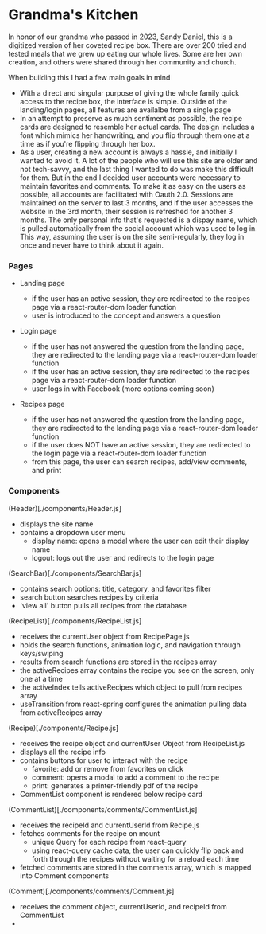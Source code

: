 # Grandma's Kitchen

In honor of our grandma who passed in 2023, Sandy Daniel, this is a digitized version of her coveted recipe box. There are over 200 tried and tested meals that we grew up eating our whole lives. Some are her own creation, and others were shared through her community and church. 

When building this I had a few main goals in mind
- With a direct and singular purpose of giving the whole family quick access to the recipe box, the interface is simple. Outside of the landing/login pages, all features are availalbe from a single page
- In an attempt to preserve as much sentiment as possible, the recipe cards are designed to resemble her actual cards. The design includes a font which mimics her handwriting, and you flip through them one at a time as if you're flipping through her box.
- As a user, creating a new account is always a hassle, and initially I wanted to avoid it. A lot of the people who will use this site are older and not tech-savvy, and the last thing I wanted to do was make this difficult for them. But in the end I decided user accounts were necessary to maintain favorites and comments. To make it as easy on the users as possible, all accounts are facilitated with Oauth 2.0. Sessions are maintained on the server to last 3 months, and if the user accesses the website in the 3rd month, their session is refreshed for another 3 months. The only personal info that's requested is a dispay name, which is pulled automatically from the social account which was used to log in. This way, assuming the user is on the site semi-regularly, they log in once and never have to think about it again.

### Pages
- Landing page
    - if the user has an active session, they are redirected to the recipes page via a react-router-dom loader function
    - user is introduced to the concept and answers a question

- Login page
    - if the user has not answered the question from the landing page, they are redirected to the landing page via a react-router-dom loader function
    - if the user has an active session, they are redirected to the recipes page via a react-router-dom loader function
    -  user logs in with Facebook (more options coming soon)


- Recipes page
    - if the user has not answered the question from the landing page, they are redirected to the landing page via a react-router-dom loader function
    - if the user does NOT have an active session, they are redirected to the login page via a react-router-dom loader function
    - from this page, the user can search recipes, add/view comments, and print


### Components

(Header)[./components/Header.js]
- displays the site name
- contains a dropdown user menu
    - display name: opens a modal where the user can edit their display name
    - logout: logs out the user and redirects to the login page

(SearchBar)[./components/SearchBar.js]
- contains search options: title, category, and favorites filter
- search button searches recipes by criteria
- 'view all' button pulls all recipes from the database

(RecipeList)[./components/RecipeList.js]
- receives the currentUser object from RecipePage.js
- holds the search functions, animation logic, and navigation through keys/swiping
- results from search functions are stored in the recipes array
- the activeRecipes array contains the recipe you see on the screen, only one at a time
- the activeIndex tells activeRecipes which object to pull from recipes array
- useTransition from react-spring configures the animation pulling data from activeRecipes array

(Recipe)[./components/Recipe.js]
- receives the recipe object and currentUser Object from RecipeList.js
- displays all the recipe info
- contains buttons for user to interact with the recipe
    - favorite: add or remove from favorites on click
    - comment: opens a modal to add a comment to the recipe
    - print: generates a printer-friendly pdf of the recipe
- CommentList component is rendered below recipe card

(CommentList)[./components/comments/CommentList.js]
- receives the recipeId and currentUserId from Recipe.js
- fetches comments for the recipe on mount
    - unique Query for each recipe from react-query
    - using react-query cache data, the user can quickly flip back and forth through the recipes without waiting for a reload each time
- fetched comments are stored in the comments array, which is mapped into Comment components

(Comment)[./components/comments/Comment.js]
- receives the comment object, currentUserId, and recipeId from CommentList
- 

